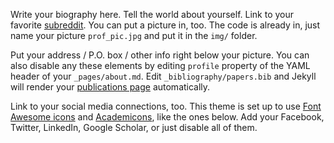 Write your biography here. Tell the world about yourself. Link to your favorite [subreddit](http://reddit.com). You can
put a picture in, too. The code is already in, just name your picture `prof_pic.jpg` and put it in the `img/` folder.

Put your address / P.O. box / other info right below your picture. You can also disable any these elements by editing
`profile` property of the YAML header of your `_pages/about.md`. Edit `_bibliography/papers.bib` and Jekyll will render
your [publications page](/al-folio/publications/) automatically.

Link to your social media connections, too. This theme is set up to use [Font Awesome icons](https://fontawesome.com/)
and [Academicons](https://jpswalsh.github.io/academicons/), like the ones below. Add your Facebook, Twitter, LinkedIn,
Google Scholar, or just disable all of them.
